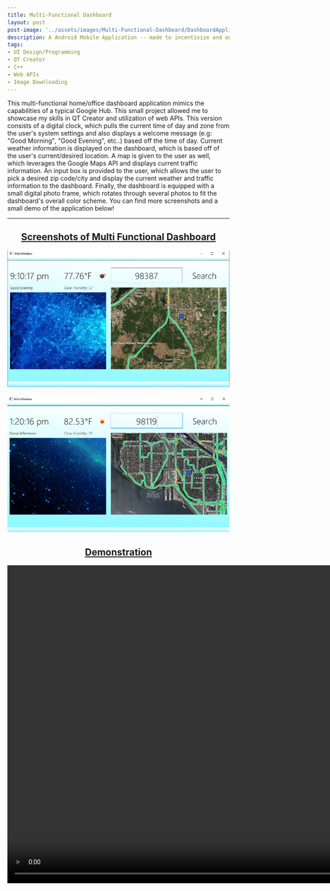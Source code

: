 ```yaml
---
title: Multi-Functional Dashboard
layout: post
post-image: '../assets/images/Multi-Functional-Dashboard/DashboardApplication.png'
description: A Android Mobile Application -- made to incentivize and encourage others to be more productive!
tags:
- UI Design/Programming
- QT Creator
- C++
- Web APIs
- Image Downloading
---
```


This multi-functional home/office dashboard application mimics the capabilities of a typical Google Hub. This small project allowed me to showcase my skills in QT Creator and utilization of web APIs. This version consists of a digital clock, which pulls the current time of day and zone from the user's system settings and also displays a welcome message (e.g: "Good Morning", "Good Evening", etc..) based off the time of day. Current weather information is displayed on the dashboard, which is based off of the user's current/desired location. A map is given to the user as well, which leverages the Google Maps API and displays current traffic information. An input box is provided to the user, which allows the user to pick a desired zip code/city and display the current weather and traffic information to the dashboard. Finally, the dashboard is equipped with a small digital photo frame, which rotates through several photos to fit the dashboard's overall color scheme. You can find more screenshots and a small demo of the application below!

---

<h2 align="center"><u>Screenshots of Multi Functional Dashboard</u></h2>

<center>
    <img src="../assets/images/Multi-Functional-Dashboard/DashboardApplication.png" alt = "Rex1">
</center><br>
<center>
    <img src="../assets/images/Multi-Functional-Dashboard/DashboardApplication2.png" alt = "Rex2">
</center>

<h2 align="center"><u>Demonstration</u></h2>

<center>
    <video width="1280" height="720" controls>
        <source src="../assets/images/Dashboard-Demo.mp4" type="video/mp4">
    </video>
</center>

